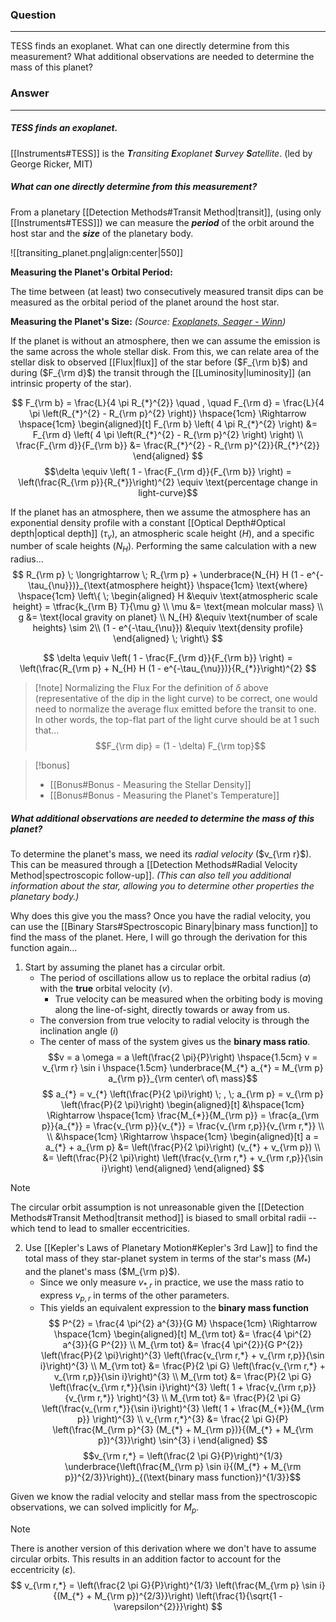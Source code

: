 ### Question
---
TESS finds an exoplanet. What can one directly determine from this measurement? What additional observations are needed to determine the mass of this planet?

### Answer
---
##### TESS finds an exoplanet. 

[[Instruments#TESS]] is the ***T**ransiting **E**xoplanet **S**urvey **S**atellite*. (led by George Ricker, MIT)

##### What can one directly determine from this measurement?

From a planetary [[Detection Methods#Transit Method|transit]], (using only [[Instruments#TESS]]) we can measure the ***period*** of the orbit around the host star and the ***size*** of the planetary body.

![[transiting_planet.png|align:center|550]]

**Measuring the Planet's Orbital Period:**

The time between (at least) two consecutively measured transit dips can be measured as the orbital period of the planet around the host star.

**Measuring the Planet's Size:**
*(Source: [Exoplanets, Seager - Winn](https://arxiv.org/pdf/1001.2010.pdf))*

If the planet is without an atmosphere, then we can assume the emission is the same across the whole stellar disk. From this, we can relate area of the stellar disk to observed [[Flux|flux]] of the star before ($F_{\rm b}$) and during ($F_{\rm d}$) the transit through the [[Luminosity|luminosity]] (an intrinsic property of the star).

$$
F_{\rm b} = \frac{L}{4 \pi R_{*}^{2}} \quad , \quad F_{\rm d} = \frac{L}{4 \pi \left(R_{*}^{2} - R_{\rm p}^{2} \right)}
\hspace{1cm} \Rightarrow \hspace{1cm}
\begin{aligned}[t]
	F_{\rm b} \left( 4 \pi R_{*}^{2} \right) &= F_{\rm d} \left( 4 \pi \left(R_{*}^{2} - R_{\rm p}^{2} \right) \right) \\
	\frac{F_{\rm d}}{F_{\rm b}} &= \frac{R_{*}^{2} - R_{\rm p}^{2}}{R_{*}^{2}}
\end{aligned}
$$
$$\delta \equiv \left( 1 - \frac{F_{\rm d}}{F_{\rm b}} \right) = \left(\frac{R_{\rm p}}{R_{*}}\right)^{2} \equiv \text{percentage change in light-curve}$$

If the planet has an atmosphere, then we assume the atmosphere has an exponential density profile with a constant [[Optical Depth#Optical depth|optical depth]] ($\tau_{\nu}$), an atmospheric scale height ($H$), and a specific number of scale heights ($N_{H}$). Performing the same calculation with a new radius...
$$
R_{\rm p} \; \longrightarrow \; R_{\rm p} + \underbrace{N_{H} H (1 - e^{-\tau_{\nu}})}_{\text{atmosphere height}}
\hspace{1cm} \text{where} \hspace{1cm} \left\{ \;
\begin{aligned}
	H &\equiv \text{atmospheric scale height} = \tfrac{k_{\rm B} T}{\mu g} \\
	\mu &= \text{mean molcular mass} \\
	g &= \text{local gravity on planet} \\
	N_{H} &\equiv \text{number of scale heights} \sim 2\\
	(1 - e^{-\tau_{\nu}}) &\equiv \text{density profile}
\end{aligned} \; \right\}
$$

$$
\delta \equiv \left( 1 - \frac{F_{\rm d}}{F_{\rm b}} \right) = \left(\frac{R_{\rm p} + N_{H} H (1 - e^{-\tau_{\nu}})}{R_{*}}\right)^{2} 
$$

> [!note] Normalizing the Flux
> For the definition of $\delta$ above (representative of the dip in the light curve) to be correct, one would need to normalize the average flux emitted before the transit to one. In other words, the top-flat part of the light curve should be at 1 such that...
> $$F_{\rm dip} = (1 - \delta) F_{\rm top}$$

> [!bonus]
> 
> - [[Bonus#Bonus - Measuring the Stellar Density]]
> - [[Bonus#Bonus - Measuring the Planet's Temperature]]

##### What additional observations are needed to determine the mass of this planet?

To determine the planet's mass, we need its *radial velocity* ($v_{\rm r}$). This can be measured through a [[Detection Methods#Radial Velocity Method|spectroscopic follow-up]]. *(This can also tell you additional information about the star, allowing you to determine other properties the planetary body.)*

Why does this give you the mass? Once you have the radial velocity, you can use the [[Binary Stars#Spectroscopic Binary|binary mass function]] to find the mass of the planet. Here, I will go through the derivation for this function again...

1) Start by assuming the planet has a circular orbit. 
	- The period of oscillations allow us to replace the orbital radius ($a$) with the **true** orbital velocity ($v$).
		- True velocity can be measured when the orbiting body is moving along the line-of-sight, directly towards or away from us. 
	- The conversion from true velocity to radial velocity is through the inclination angle ($i$)
	- The center of mass of the system gives us the **binary mass ratio**.
$$v = a \omega = a \left(\frac{2 \pi}{P}\right) \hspace{1.5cm} v = v_{\rm r} \sin i \hspace{1.5cm} \underbrace{M_{*} a_{*} = M_{\rm p} a_{\rm p}}_{\rm center\ of\ mass}$$
$$
a_{*} = v_{*} \left(\frac{P}{2 \pi}\right) \; , \; a_{\rm p} = v_{\rm p} \left(\frac{P}{2 \pi}\right)
\begin{aligned}[t]
&\hspace{1cm} \Rightarrow \hspace{1cm}
	\frac{M_{*}}{M_{\rm p}} = \frac{a_{\rm p}}{a_{*}} = \frac{v_{\rm p}}{v_{*}} = \frac{v_{\rm r,p}}{v_{\rm r,*}} \\
	\\
	&\hspace{1cm} \Rightarrow \hspace{1cm} 
	\begin{aligned}[t]
		a = a_{*} + a_{\rm p} &= \left(\frac{P}{2 \pi}\right) (v_{*} + v_{\rm p}) \\
		&= \left(\frac{P}{2 \pi}\right) \left(\frac{v_{\rm r,*} + v_{\rm r,p}}{\sin i}\right)
	\end{aligned}
\end{aligned}
$$
> [!note]
> The circular orbit assumption is not unreasonable given the [[Detection Methods#Transit Method|transit method]] is biased to small orbital radii -- which tend to lead to smaller eccentricities.

2) Use [[Kepler's Laws of Planetary Motion#Kepler's 3rd Law]] to find the total mass of they star-planet system in terms of the star's mass ($M_{*}$) and the planet's mass ($M_{\rm p}$). 
	- Since we only measure $v_{*,r}$ in practice, we use the mass ratio to express $v_{p,r}$ in terms of the other parameters.
	- This yields an equivalent expression to the **binary mass function**
$$
P^{2} = \frac{4 \pi^{2} a^{3}}{G M} \hspace{1cm} \Rightarrow \hspace{1cm} 
\begin{aligned}[t]
	M_{\rm tot} &= \frac{4 \pi^{2} a^{3}}{G P^{2}} \\
	M_{\rm tot} &= \frac{4 \pi^{2}}{G P^{2}} \left(\frac{P}{2 \pi}\right)^{3} \left(\frac{v_{\rm r,*} + v_{\rm r,p}}{\sin i}\right)^{3} \\
	M_{\rm tot} &= \frac{P}{2 \pi G} \left(\frac{v_{\rm r,*} + v_{\rm r,p}}{\sin i}\right)^{3} \\
	M_{\rm tot} &= \frac{P}{2 \pi G} \left(\frac{v_{\rm r,*}}{\sin i}\right)^{3} \left( 1 + \frac{v_{\rm r,p}}{v_{\rm r,*}} \right)^{3} \\
	M_{\rm tot} &= \frac{P}{2 \pi G} \left(\frac{v_{\rm r,*}}{\sin i}\right)^{3} \left( 1 + \frac{M_{*}}{M_{\rm p}} \right)^{3} \\
	v_{\rm r,*}^{3} &= \frac{2 \pi G}{P} \left(\frac{M_{\rm p}^{3} (M_{*} + M_{\rm p})}{(M_{*} + M_{\rm p})^{3}}\right) \sin^{3} i
\end{aligned}
$$
$$v_{\rm r,*} = \left(\frac{2 \pi G}{P}\right)^{1/3} \underbrace{\left(\frac{M_{\rm p} \sin i}{(M_{*} + M_{\rm p})^{2/3}}\right)}_{(\text{binary mass function})^{1/3}}$$

Given we know the radial velocity and stellar mass from the spectroscopic observations, we can solved implicitly for $M_{p}$. 

> [!note]
> There is another version of this derivation where we don't have to assume circular orbits. This results in an addition factor to account for the eccentricity ($\varepsilon$).
> $$
> v_{\rm r,*} = \left(\frac{2 \pi G}{P}\right)^{1/3} \left(\frac{M_{\rm p} \sin i}{(M_{*} + M_{\rm p})^{2/3}}\right) \left(\frac{1}{\sqrt{1 - \varepsilon^{2}}}\right)
> $$

